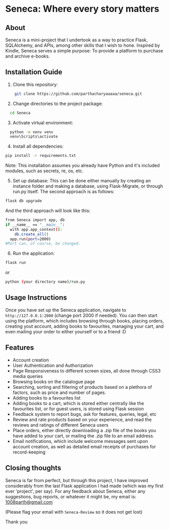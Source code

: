 # Seneca: Where every story matters

## About
Seneca is a mini-project that I undertook as a way to practice Flask, SQLAlchemy, and APIs, among other skills that I wish to hone.
Inspired by Kindle, Seneca serves a simple purpose: To provide a platform to purchase and archive e-books. 

## Installation Guide
1) Clone this repository:
```sh
    git clone https://github.com/parthacharyaaaaa/seneca.git
```

2) Change directories to the project package:
```sh
  cd Seneca
```
3) Activate virtual environment:
```sh
  python -m venv venv
  venv\Scripts\activate
```
4) Install all dependencies:
```sh
pip install -r requirements.txt
```
Note: This installation assumes you already have Python and it's included modules, such as secrets, re, os, etc.

5) Set up database: This can be done either manually by creating an instance folder and making a database, using Flask-Migrate, or through run.py itself.
The second approach is as follows:
```sh
flask db upgrade
```
And the third approach will look like this:
```sh
from Seneca import app, db
if __name__ == "__main__":
  with app.app_context():
    db.create_all()
  app.run(port=2000)
#Port can, of course, be changed.
```
6) Run the application:
```sh
flask run
```
or
```sh
python (your directory name)/run.py
```

## Usage Instructions
Once you have set up the Seneca application, navigate to `http://127.0.0.1:2000` (change port 2000 if needed). You can then start using the platform, which includes browsing through books, placing orders, creating yout account, adding books to favourites, managing your cart, and even mailing your order to either yourself or to a friend :D

## Features
- Account creation
- User Authentication and Authorization
- Page Responsiveness to different screen sizes, all done through CSS3 media queries
- Browsing books on the catalogue page
- Searching, sorting and filtering of products based on a plethora of factors, such as price and number of pages.
- Adding books to a favourites list
- Adding books to a cart, which is stored either centrally like the favourites list, or for guest users, is stored using Flask session
- Feedback system to report bugs, ask for features, queries, legal, etc
- Review and rate products based on your experience, and read the reviews and ratings of different Seneca users
- Place orders, either directly downloading a .zip file of the books you have added to your cart, or mailing the .zip file to an email address.
- Email notifications, which include welcome messages sent upon account creation, as well as detailed email receipts of purchases for record-keeping

## Closing thoughts
Seneca is far from perfect, but through this project, I have improved considerably from the last Flask application I had made (which was my first ever 'project', per say). For any feedback about Seneca, either any suggestions, bug reports, or whatever it might be, my email is:
1008parth@gmail.com

(Please flag your email with ```Seneca-Review``` so it does not get lost)

Thank you
